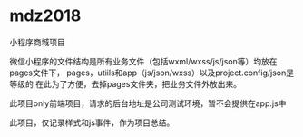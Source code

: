 # mdz2018
小程序商城项目

微信小程序的文件结构是所有业务文件（包括wxml/wxss/js/json等）均放在pages文件下，
pages，utiils和app（js/json/wxss）以及project.config/json是等级的
在此为了方便，去掉pages文件夹，把业务文件外放出来。

此项目only前端项目，请求的后台地址是公司测试环境，暂不会提供在app.js中

此项目，仅记录样式和js事件，作为项目总结。
